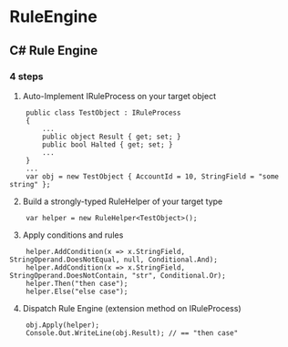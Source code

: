 # RuleEngine
## C# Rule Engine

### 4 steps

1. Auto-Implement IRuleProcess on your target object 
```
    public class TestObject : IRuleProcess 
    { 
        ...
        public object Result { get; set; }
        public bool Halted { get; set; }
        ...
    }
    ...  
    var obj = new TestObject { AccountId = 10, StringField = "some string" };
```

2. Build a strongly-typed RuleHelper of your target type
```
    var helper = new RuleHelper<TestObject>();
```  

3. Apply conditions and rules
```
    helper.AddCondition(x => x.StringField, StringOperand.DoesNotEqual, null, Conditional.And);
    helper.AddCondition(x => x.StringField, StringOperand.DoesNotContain, "str", Conditional.Or);
    helper.Then("then case");
    helper.Else("else case");
```

4. Dispatch Rule Engine (extension method on IRuleProcess)
```
    obj.Apply(helper);
    Console.Out.WriteLine(obj.Result); // == "then case"
```
